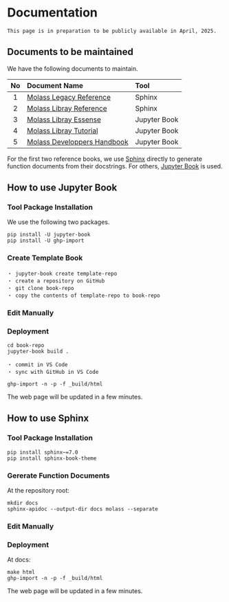 # Documentation

```{warning}
This page is in preparation to be publicly available in April, 2025.
```

## Documents to be maintained

We have the following documents to maintain.

|No |   Document Name           |    Tool    |
|:-:|:--------------------------|:-----------|
| 1 |[Molass Legacy Reference](https://freesemt.github.io/molass-legacy/)|Sphinx      |
| 2 |[Molass Libray Reference](https://freesemt.github.io/molass-library/)|Sphinx      |
| 3 |[Molass Libray Essense](https://freesemt.github.io/molass-essense/)      |Jupyter Book|
| 4 |[Molass Libray Tutorial](https://freesemt.github.io/molass-tutorial/)     |Jupyter Book|
| 5 |[Molass Developpers Handbook](https://freesemt.github.io/molass-develop/)|Jupyter Book|

For the first two reference books, we use [Sphinx](https://github.com/sphinx-doc/sphinx) directly to generate function documents from their docstrings. For others, [Jupyter Book](https://github.com/jupyter-book/jupyter-book) is used.

## How to use Jupyter Book

### Tool Package Installation

We use the following two packages.

```
pip install -U jupyter-book
pip install -U ghp-import
```

### Create Template Book

    ・ jupyter-book create template-repo
    ・ create a repository on GitHub
    ・ git clone book-repo
    ・ copy the contents of template-repo to book-repo

### Edit Manually


### Deployment

```none
cd book-repo
jupyter-book build .
```

    ・ commit in VS Code
    ・ sync with GitHub in VS Code

```none
ghp-import -n -p -f _build/html
```

The web page will be updated in a few minutes.

## How to use Sphinx

### Tool Package Installation

```none
pip install sphinx~=7.0 
pip install sphinx-book-theme
```

### Gererate Function Documents

At the repository root:

```none
mkdir docs
sphinx-apidoc --output-dir docs molass --separate
```

### Edit Manually



### Deployment

At docs:

```none
make html
ghp-import -n -p -f _build/html
```

The web page will be updated in a few minutes.